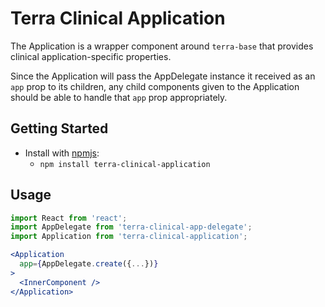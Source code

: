 # Terra Clinical Application

The Application is a wrapper component around `terra-base` that provides clinical application-specific properties.

Since the Application will pass the AppDelegate instance it received as an `app` prop to its children, any child components
given to the Application should be able to handle that `app` prop appropriately.

## Getting Started

- Install with [npmjs](https://www.npmjs.com):
  - `npm install terra-clinical-application`

## Usage

```jsx
import React from 'react';
import AppDelegate from 'terra-clinical-app-delegate';
import Application from 'terra-clinical-application';

<Application
  app={AppDelegate.create({...})}
>
  <InnerComponent />
</Application>

```
